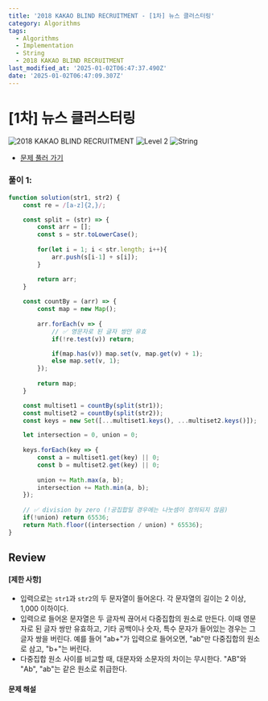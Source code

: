 ```yaml
---
title: '2018 KAKAO BLIND RECRUITMENT - [1차] 뉴스 클러스터링'
category: Algorithms
tags:
  - Algorithms
  - Implementation
  - String
  - 2018 KAKAO BLIND RECRUITMENT
last_modified_at: '2025-01-02T06:47:37.490Z'
date: '2025-01-02T06:47:09.307Z'
---
```


# [1차] 뉴스 클러스터링 

<img src="https://img.shields.io/badge/-2018 KAKAO BLIND RECRUITMENT-gold" alt="2018 KAKAO BLIND RECRUITMENT"/> <img src="https://img.shields.io/badge/-Level 2-green" alt="Level 2"/> <img src="https://img.shields.io/badge/-String-dimgray" alt="String"/> 

- [문제 풀러 가기](https://school.programmers.co.kr/learn/courses/30/lessons/17677)

### 풀이 1: 

```js
function solution(str1, str2) {
    const re = /[a-z]{2,}/;

    const split = (str) => {
        const arr = [];
        const s = str.toLowerCase();
        
        for(let i = 1; i < str.length; i++){
            arr.push(s[i-1] + s[i]);
        }

        return arr;
    }
    
    const countBy = (arr) => {
        const map = new Map();
        
        arr.forEach(v => {
            // ✅ 영문자로 된 글자 쌍만 유효
            if(!re.test(v)) return;

            if(map.has(v)) map.set(v, map.get(v) + 1);
            else map.set(v, 1);
        });
        
        return map;
    }

    const multiset1 = countBy(split(str1));
    const multiset2 = countBy(split(str2));
    const keys = new Set([...multiset1.keys(), ...multiset2.keys()]);

    let intersection = 0, union = 0;
    
    keys.forEach(key => {
        const a = multiset1.get(key) || 0;
        const b = multiset2.get(key) || 0;
        
        union += Math.max(a, b);
        intersection += Math.min(a, b);         
    });
    
    // ✅ division by zero (!공집합일 경우에는 나눗셈이 정의되지 않음)
    if(!union) return 65536;
    return Math.floor((intersection / union) * 65536);
}
```

## Review 
#### [제한 사항]
- 입력으로는 `str1`과 `str2`의 두 문자열이 들어온다. 각 문자열의 길이는 2 이상, 1,000 이하이다.
- 입력으로 들어온 문자열은 두 글자씩 끊어서 다중집합의 원소로 만든다. 이때 영문자로 된 글자 쌍만 유효하고, 기타 공백이나 숫자, 특수 문자가 들어있는 경우는 그 글자 쌍을 버린다. 예를 들어 "ab+"가 입력으로 들어오면, "ab"만 다중집합의 원소로 삼고, "b+"는 버린다.
- 다중집합 원소 사이를 비교할 때, 대문자와 소문자의 차이는 무시한다. "AB"와 "Ab", "ab"는 같은 원소로 취급한다.

#### 문제 해설
